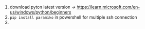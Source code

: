 1. download pyton latest version -> https://learn.microsoft.com/en-us/windows/python/beginners
2. ```pip install paramiko``` in powershell for multiple ssh connection
3. 
